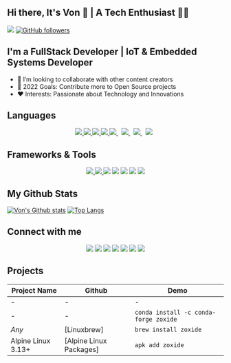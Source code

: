 ## Hi there, It's Von 👋 | A Tech Enthusiast 🧑‍💻

![](https://komarev.com/ghpvc/?username=vonshirco&style=plastic)
[![GitHub followers](https://img.shields.io/github/followers/vonshirco?style=social&label=Followers&maxAge=2592000)](https://github.com/vonshirco?tab=followers)

## I'm a FullStack Developer | IoT & Embedded Systems Developer

- 👯 I’m looking to collaborate with other content creators
- 🥅 2022 Goals: Contribute more to Open Source projects
- ❤️ Interests: Passionate about Technology and Innovations

## Languages

<p align="center"> 
<!--      -->
    <a href="https://www.python.org" target="_blank"> <img src="https://img.icons8.com/color/48/000000/python.png"/> </a> 
    <a href="https://www.w3.org/html/" target="_blank"> <img src="https://img.icons8.com/color/48/000000/html-5.png"/> </a> 
    <a href="https://www.w3schools.com/css/" target="_blank"> <img src="https://img.icons8.com/color/48/000000/css3.png"/> </a> 
    <a href="https://developer.mozilla.org/en-US/docs/Web/JavaScript" target="_blank"> <img src="https://img.icons8.com/color/48/000000/javascript.png"/> </a>
    <a style="padding-right:8px;" href="https://www.php.net/" target="_blank"> <img src="https://img.icons8.com/color/48/000000/php.png"/> </a>
    <a style="padding-right:8px;" href="https://www.mysql.com/" target="_blank"> <img src="https://img.icons8.com/fluent/50/000000/mysql-logo.png"/> </a>
    <a style="padding-right:8px;" href="https://www.cprogramming.com/" target="_blank"> <img src="https://img.icons8.com/color/48/000000/c-programming.png"/> </a>
    <a style="padding-right:8px;" href="https://www.cplusplus.com/" target="_blank"> <img src="https://img.icons8.com/color/48/000000/c-plus-plus-logo.png"/> </a>
</p>

## Frameworks & Tools

<p align="center">
    <a href="https://reactjs.org/" target="_blank"> <img src="https://img.icons8.com/color/48/000000/react-native.png"/> </a>
    <a href="https://getbootstrap.com" target="_blank"> <img src="https://img.icons8.com/color/48/000000/bootstrap.png"/> </a>
    <a href="https://aws.amazon.com/"><img src="https://img.icons8.com/color/48/000000/amazon-web-services.png"/></a>
    <a href="https://console.cloud.google.com/"><img src="https://img.icons8.com/color/48/000000/google-cloud.png"/></a>
    <a href="https://www.linux.org/"><img src="https://img.icons8.com/color/48/000000/linux.png"/></a>
    <a href="https://www.arduino.cc/"><img src="https://img.icons8.com/color/48/fff/arduino.png"/></a>
    <a href="https://git-scm.com/"><img src="https://img.icons8.com/color/48/fff/git.png"/></a>
</p>

## My Github Stats

[![Von's Github stats](https://github-readme-stats.vercel.app/api?username=vonshirco&count_private=true&show_icons=true&theme=react&hide_border=true&bg_color=0D1117)](https://github.com/vonshirco/github-readme-stats)
[![Top Langs](https://github-readme-stats.vercel.app/api/top-langs/?username=vonshirco&layout=compact&theme=react&hide_border=true&bg_color=0D1117)](https://github.com/anuraghazra/github-readme-stats)


## Connect with me

<p align="center">
     <a href="https://api.whatsapp.com/send/?phone=255784030683&text&app_absent=0" target="_blank"><img src="https://img.icons8.com/color/48/000000/whatsapp.png"/></a>
    <a href="https://www.linkedin.com/" target="_blank"><img src="https://img.icons8.com/color/48/000000/linkedin.png"/></a>
    <a href="https://twitter.com/" target="_blank"><img src="https://img.icons8.com/fluency/48/000000/twitter.png"></a>
    <a href="https://instagram.com/" target="_blank"><img src="https://img.icons8.com/fluency/48/000000/instagram-new.png"></a>
    <a href="https://www.facebook.com/" target="_blank"><img src="https://img.icons8.com/fluency/48/000000/facebook-new.png"/></a>
    <a href="https://join.slack.com/t/frontendmentor/shared_invite/zt-12n9c8i9i-k0VAj7WkurceDTMppk1hAw" target="_blank"><img src="https://img.icons8.com/color/48/000000/slack-new.png"></a>
    <a href="https://discord.gg/CnZ3hsJwCB" target="_blank"><img src="https://img.icons8.com/color-glass/48/000000/discord-logo.png"/></a>
</p>

## Projects

| Project Name                         | Github                                      | Demo                                                                 |
| -------------------------------------| --------------------------------------------| ---------------------------------------------------------------------|
| -                                    | -                                           | -                                                                    |
| -                                    | -                                           | `conda install -c conda-forge zoxide`                                |
| *Any*                                | [Linuxbrew]                                 | `brew install zoxide`                                                |
| Alpine Linux 3.13+                   | [Alpine Linux Packages]                     | `apk add zoxide`                                                     |

